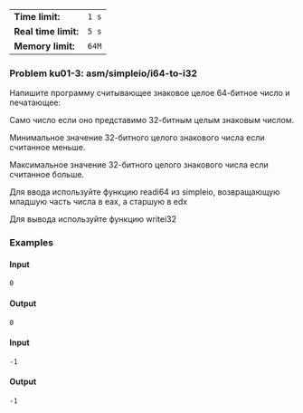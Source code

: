 |                      |       |
|----------------------|-------|
| **Time limit:**      | `1 s` |
| **Real time limit:** | `5 s` |
| **Memory limit:**    | `64M` |


### Problem ku01-3: asm/simpleio/i64-to-i32

Напишите программу считывающее знаковое целое 64-битное число и печатающее:

Само число если оно представимо 32-битным целым знаковым числом.

Минимальное значение 32-битного целого знакового числа если считанное меньше.

Максимальное значение 32-битного целого знакового числа если считанное больше.

Для ввода используйте функцию readi64 из simpleio, возвращающую младшую часть числа в eax, а старшую
в edx

Для вывода используйте функцию writei32

### Examples

#### Input

    
    
    0

#### Output

    
    
    0

#### Input

    
    
    -1

#### Output

    
    
    -1

